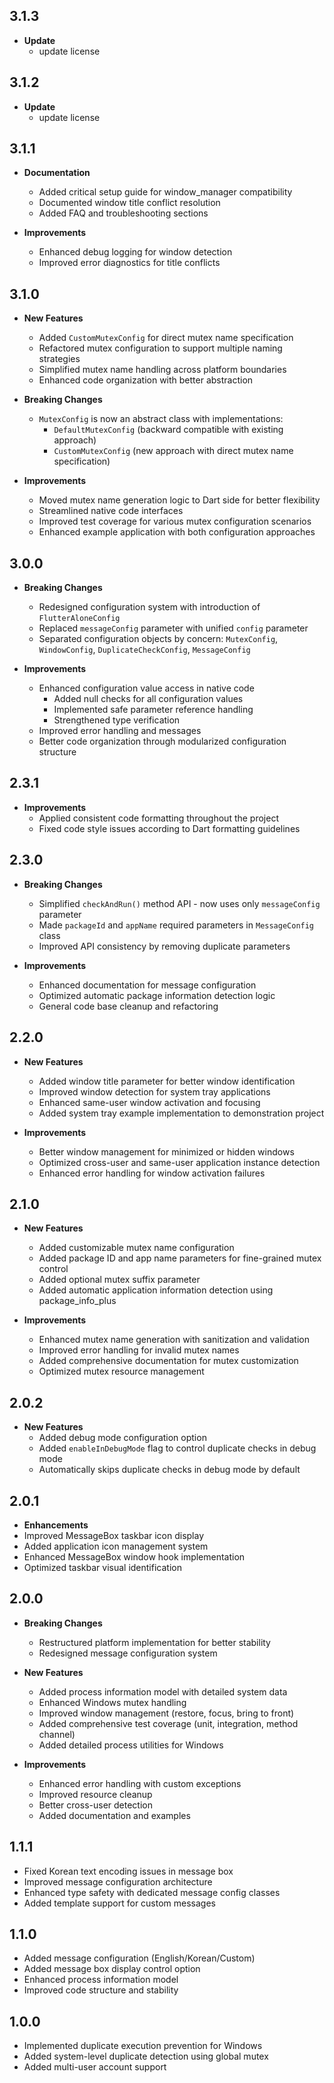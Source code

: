 ## 3.1.3

* **Update**
  * update license

## 3.1.2

* **Update**
  * update license

## 3.1.1

* **Documentation**
  * Added critical setup guide for window_manager compatibility
  * Documented window title conflict resolution
  * Added FAQ and troubleshooting sections

* **Improvements**
  * Enhanced debug logging for window detection
  * Improved error diagnostics for title conflicts

## 3.1.0

* **New Features**
  * Added `CustomMutexConfig` for direct mutex name specification
  * Refactored mutex configuration to support multiple naming strategies
  * Simplified mutex name handling across platform boundaries
  * Enhanced code organization with better abstraction

* **Breaking Changes**
  * `MutexConfig` is now an abstract class with implementations:
    * `DefaultMutexConfig` (backward compatible with existing approach)
    * `CustomMutexConfig` (new approach with direct mutex name specification)

* **Improvements**
  * Moved mutex name generation logic to Dart side for better flexibility
  * Streamlined native code interfaces
  * Improved test coverage for various mutex configuration scenarios
  * Enhanced example application with both configuration approaches

## 3.0.0

* **Breaking Changes**
  * Redesigned configuration system with introduction of `FlutterAloneConfig`
  * Replaced `messageConfig` parameter with unified `config` parameter
  * Separated configuration objects by concern: `MutexConfig`, `WindowConfig`, `DuplicateCheckConfig`, `MessageConfig`

* **Improvements**
  * Enhanced configuration value access in native code
    * Added null checks for all configuration values
    * Implemented safe parameter reference handling
    * Strengthened type verification
  * Improved error handling and messages
  * Better code organization through modularized configuration structure

## 2.3.1

* **Improvements**
  * Applied consistent code formatting throughout the project
  * Fixed code style issues according to Dart formatting guidelines

## 2.3.0

* **Breaking Changes**
  * Simplified `checkAndRun()` method API - now uses only `messageConfig` parameter
  * Made `packageId` and `appName` required parameters in `MessageConfig` class
  * Improved API consistency by removing duplicate parameters

* **Improvements**
  * Enhanced documentation for message configuration
  * Optimized automatic package information detection logic
  * General code base cleanup and refactoring

## 2.2.0

* **New Features**
  * Added window title parameter for better window identification
  * Improved window detection for system tray applications
  * Enhanced same-user window activation and focusing
  * Added system tray example implementation to demonstration project

* **Improvements**
  * Better window management for minimized or hidden windows
  * Optimized cross-user and same-user application instance detection
  * Enhanced error handling for window activation failures

## 2.1.0

* **New Features**
  * Added customizable mutex name configuration
  * Added package ID and app name parameters for fine-grained mutex control
  * Added optional mutex suffix parameter
  * Added automatic application information detection using package_info_plus

* **Improvements**
  * Enhanced mutex name generation with sanitization and validation
  * Improved error handling for invalid mutex names
  * Added comprehensive documentation for mutex customization
  * Optimized mutex resource management

## 2.0.2

* **New Features**
  * Added debug mode configuration option
  * Added `enableInDebugMode` flag to control duplicate checks in debug mode
  * Automatically skips duplicate checks in debug mode by default

## 2.0.1

* **Enhancements**
 * Improved MessageBox taskbar icon display
 * Added application icon management system
 * Enhanced MessageBox window hook implementation
 * Optimized taskbar visual identification

## 2.0.0

* **Breaking Changes**
  * Restructured platform implementation for better stability
  * Redesigned message configuration system

* **New Features**
  * Added process information model with detailed system data
  * Enhanced Windows mutex handling
  * Improved window management (restore, focus, bring to front)
  * Added comprehensive test coverage (unit, integration, method channel)
  * Added detailed process utilities for Windows

* **Improvements**
  * Enhanced error handling with custom exceptions
  * Improved resource cleanup
  * Better cross-user detection
  * Added documentation and examples

## 1.1.1

* Fixed Korean text encoding issues in message box
* Improved message configuration architecture
* Enhanced type safety with dedicated message config classes
* Added template support for custom messages

## 1.1.0

* Added message configuration (English/Korean/Custom)
* Added message box display control option
* Enhanced process information model
* Improved code structure and stability

## 1.0.0

* Implemented duplicate execution prevention for Windows
* Added system-level duplicate detection using global mutex
* Added multi-user account support